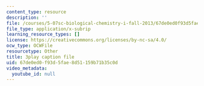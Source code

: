 ```yaml
---
content_type: resource
description: ''
file: /courses/5-07sc-biological-chemistry-i-fall-2013/67de0ed0f93d5fae8d51159b71b35c0d_ddt1KuSdoOg.srt
file_type: application/x-subrip
learning_resource_types: []
license: https://creativecommons.org/licenses/by-nc-sa/4.0/
ocw_type: OCWFile
resourcetype: Other
title: 3play caption file
uid: 67de0ed0-f93d-5fae-8d51-159b71b35c0d
video_metadata:
  youtube_id: null
---
```

